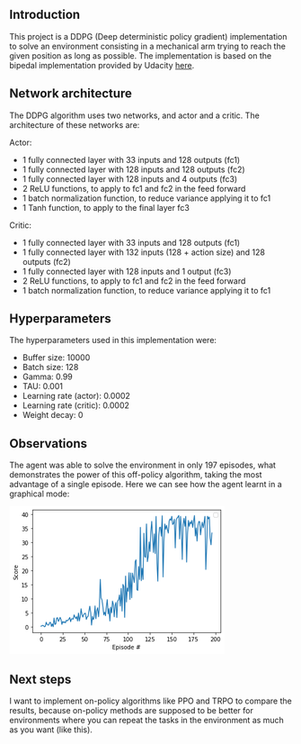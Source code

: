 ## Introduction

This project is a DDPG (Deep deterministic policy gradient) implementation to solve an environment consisting
in a mechanical arm trying to reach the given position as long as possible. The implementation is based on the bipedal
implementation provided by Udacity [here](https://github.com/udacity/deep-reinforcement-learning/tree/master/ddpg-bipedal).

## Network architecture

The DDPG algorithm uses two networks, and actor and a critic. The architecture of these networks are:

Actor:

- 1 fully connected layer with 33 inputs and 128 outputs (fc1)
- 1 fully connected layer with 128 inputs and 128 outputs (fc2)
- 1 fully connected layer with 128 inputs and 4 outputs (fc3)
- 2 ReLU functions, to apply to fc1 and fc2 in the feed forward
- 1 batch normalization function, to reduce variance applying it to fc1
- 1 Tanh function, to apply to the final layer fc3

Critic:

- 1 fully connected layer with 33 inputs and 128 outputs (fc1)
- 1 fully connected layer with 132 inputs (128 + action size) and 128 outputs (fc2)
- 1 fully connected layer with 128 inputs and 1 output (fc3)
- 2 ReLU functions, to apply to fc1 and fc2 in the feed forward
- 1 batch normalization function, to reduce variance applying it to fc1

## Hyperparameters

The hyperparameters used in this implementation were:

- Buffer size: 10000
- Batch size: 128
- Gamma: 0.99
- TAU: 0.001
- Learning rate (actor): 0.0002
- Learning rate (critic): 0.0002
- Weight decay: 0 

## Observations

The agent was able to solve the environment in only 197 episodes, what demonstrates the power of this off-policy algorithm,
taking the most advantage of a single episode. Here we can see how the agent learnt in a graphical mode:

![DDPG training Performance plot](results.png)

## Next steps

I want to implement on-policy algorithms like PPO and TRPO to compare the results, because on-policy methods are supposed to be
better for environments where you can repeat the tasks in the environment as much as you want (like this).